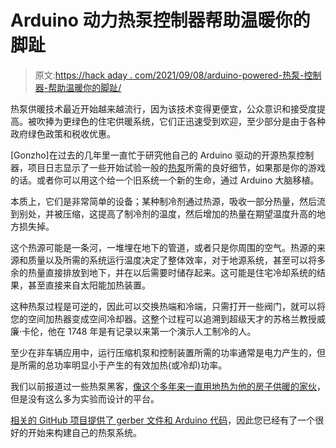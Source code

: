 # Arduino 动力热泵控制器帮助温暖你的脚趾

> 原文:[https://hack aday . com/2021/09/08/arduino-powered-热泵-控制器-帮助温暖你的脚趾/](https://hackaday.com/2021/09/08/arduino-powered-heat-pump-controller-helps-warm-your-toes/)

热泵供暖技术最近开始越来越流行，因为该技术变得更便宜，公众意识和接受度提高。被吹捧为更绿色的住宅供暖系统，它们正迅速受到欢迎，至少部分是由于各种政府绿色政策和税收优惠。

[Gonzho]在过去的几年里一直忙于研究他自己的 Arduino 驱动的开源热泵控制器，项目日志显示了一些开始试验一般的[热泵](https://en.wikipedia.org/wiki/Heat_pump)所需的良好细节，如果那是你的游戏的话。或者你可以用这个给一个旧系统一个新的生命，通过 Arduino 大脑移植。

本质上，它们是非常简单的设备；某种制冷剂通过热源，吸收一部分热量，然后流到别处，并被压缩，这提高了制冷剂的温度，然后增加的热量在期望温度升高的地方损失掉。

这个热源可能是一条河，一堆埋在地下的管道，或者只是你周围的空气。热源的来源和质量以及所需的系统运行温度决定了整体效率，对于地源系统，甚至可以将多余的热量直接排放到地下，并在以后需要时储存起来。这可能是住宅冷却系统的结果，甚至直接来自太阳能加热装置。

这种热泵过程是可逆的，因此可以交换热端和冷端，只需打开一些阀门，就可以将您的空间加热器变成空间冷却器。这整个过程可以追溯到超级天才的苏格兰教授威廉·卡伦，他在 1748 年是有记录以来第一个演示人工制冷的人。

至少在非车辆应用中，运行压缩机泵和控制装置所需的功率通常是电力产生的，但是所需的总功率明显小于产生的有效加热(或冷却)功率。

我们以前报道过一些热泵黑客，[像这个多年来一直用地热为他的房子供暖的家伙](https://hackaday.com/2021/04/22/heating-a-home-with-sunlight-and-water/)，但是没有这么多为实验而设计的平台。

[相关的 GitHub 项目提供了 gerber 文件和 Arduino 代码](https://github.com/openhp/HeatPumpController/)，因此您已经有了一个很好的开始来构建自己的热泵系统。
